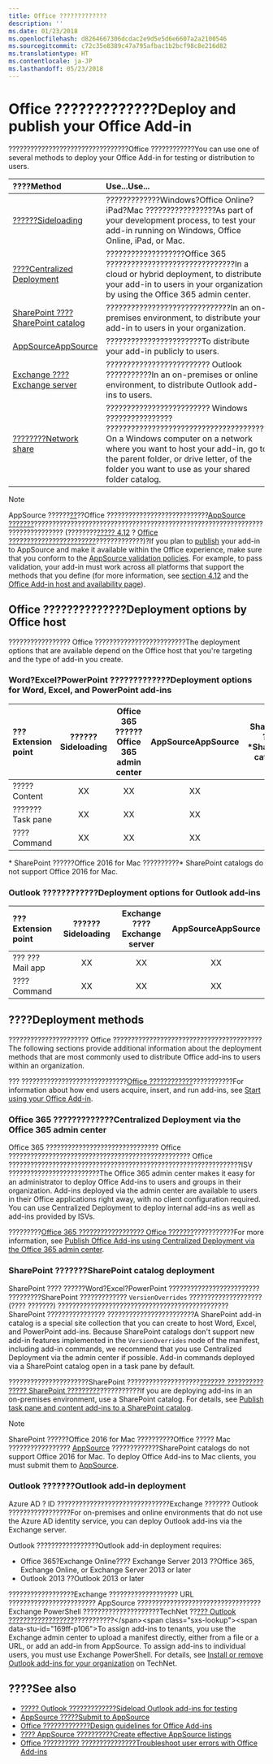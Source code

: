 ```yaml
---
title: Office ?????????????
description: ''
ms.date: 01/23/2018
ms.openlocfilehash: d8264667306dcdac2e9d5e5d6e6607a2a2100546
ms.sourcegitcommit: c72c35e8389c47a795afbac1b2bcf98c8e216d82
ms.translationtype: HT
ms.contentlocale: ja-JP
ms.lasthandoff: 05/23/2018
---
```

# <a name="deploy-and-publish-your-office-add-in"></a><span data-ttu-id="169ff-102">Office ?????????????</span><span class="sxs-lookup"><span data-stu-id="169ff-102">Deploy and publish your Office Add-in</span></span>

<span data-ttu-id="169ff-103">?????????????????????????????????Office ????????????</span><span class="sxs-lookup"><span data-stu-id="169ff-103">You can use one of several methods to deploy your Office Add-in for testing or distribution to users.</span></span>

|<span data-ttu-id="169ff-104">**????**</span><span class="sxs-lookup"><span data-stu-id="169ff-104">**Method**</span></span>|<span data-ttu-id="169ff-105">**Use...**</span><span class="sxs-lookup"><span data-stu-id="169ff-105">**Use...**</span></span>|
|:---------|:------------|
|[<span data-ttu-id="169ff-106">??????</span><span class="sxs-lookup"><span data-stu-id="169ff-106">Sideloading</span></span>](../testing/create-a-network-shared-folder-catalog-for-task-pane-and-content-add-ins.md)|<span data-ttu-id="169ff-107">?????????????Windows?Office Online?iPad?Mac ?????????????????</span><span class="sxs-lookup"><span data-stu-id="169ff-107">As part of your development process, to test your add-in running on Windows, Office Online, iPad, or Mac.</span></span>|
|[<span data-ttu-id="169ff-108">????</span><span class="sxs-lookup"><span data-stu-id="169ff-108">Centralized Deployment</span></span>](centralized-deployment.md)|<span data-ttu-id="169ff-109">???????????????????Office 365 ???????????????????????????????</span><span class="sxs-lookup"><span data-stu-id="169ff-109">In a cloud or hybrid deployment, to distribute your add-in to users in your organization by using the Office 365 admin center.</span></span>|
|[<span data-ttu-id="169ff-110">SharePoint ????</span><span class="sxs-lookup"><span data-stu-id="169ff-110">SharePoint catalog</span></span>](publish-task-pane-and-content-add-ins-to-an-add-in-catalog.md)|<span data-ttu-id="169ff-111">??????????????????????????????</span><span class="sxs-lookup"><span data-stu-id="169ff-111">In an on-premises environment, to distribute your add-in to users in your organization.</span></span>|
|[<span data-ttu-id="169ff-112">AppSource</span><span class="sxs-lookup"><span data-stu-id="169ff-112">AppSource</span></span>](https://docs.microsoft.com/en-us/office/dev/store/submit-to-the-office-store)|<span data-ttu-id="169ff-113">???????????????????????</span><span class="sxs-lookup"><span data-stu-id="169ff-113">To distribute your add-in publicly to users.</span></span>|
|[<span data-ttu-id="169ff-114">Exchange ????</span><span class="sxs-lookup"><span data-stu-id="169ff-114">Exchange server</span></span>](#outlook-add-in-deployment)|<span data-ttu-id="169ff-115">????????????????????????? Outlook ???????????</span><span class="sxs-lookup"><span data-stu-id="169ff-115">In an on-premises or online environment, to distribute Outlook add-ins to users.</span></span>|
|[<span data-ttu-id="169ff-116">????????</span><span class="sxs-lookup"><span data-stu-id="169ff-116">Network share</span></span>](../testing/create-a-network-shared-folder-catalog-for-task-pane-and-content-add-ins.md)|<span data-ttu-id="169ff-117">????????????????????????? Windows ???????????????? ???????????????????????????????????????</span><span class="sxs-lookup"><span data-stu-id="169ff-117">On a Windows computer on a network where you want to host your add-in, go to the parent folder, or drive letter, of the folder you want to use as your shared folder catalog.</span></span>|

> [!NOTE]
> <span data-ttu-id="169ff-p101">AppSource ??????[??](../publish/publish.md)??Office ????????????????????????????[AppSource ???????](https://docs.microsoft.com/en-us/office/dev/store/validation-policies)?????????????????????????????????????????????????????????????????????????????? (????????[????? 4.12](https://docs.microsoft.com/en-us/office/dev/store/validation-policies#4-apps-and-add-ins-behave-predictably) ? [Office ????????????????????????](../overview/office-add-in-availability.md)?????????????)?</span><span class="sxs-lookup"><span data-stu-id="169ff-p101">If you plan to [publish](../publish/publish.md) your add-in to AppSource and make it available within the Office experience, make sure that you conform to the [AppSource validation policies](https://docs.microsoft.com/en-us/office/dev/store/validation-policies). For example, to pass validation, your add-in must work across all platforms that support the methods that you define (for more information, see [section 4.12](https://docs.microsoft.com/en-us/office/dev/store/validation-policies#4-apps-and-add-ins-behave-predictably) and the [Office Add-in host and availability page](../overview/office-add-in-availability.md)).</span></span>

## <a name="deployment-options-by-office-host"></a><span data-ttu-id="169ff-120">Office ??????????????</span><span class="sxs-lookup"><span data-stu-id="169ff-120">Deployment options by Office host</span></span>

<span data-ttu-id="169ff-121">????????????????? Office ?????????????????????????</span><span class="sxs-lookup"><span data-stu-id="169ff-121">The deployment options that are available depend on the Office host that you're targeting and the type of add-in you create.</span></span>

### <a name="deployment-options-for-word-excel-and-powerpoint-add-ins"></a><span data-ttu-id="169ff-122">Word?Excel?PowerPoint ?????????????</span><span class="sxs-lookup"><span data-stu-id="169ff-122">Deployment options for Word, Excel, and PowerPoint add-ins</span></span>

| <span data-ttu-id="169ff-123">???</span><span class="sxs-lookup"><span data-stu-id="169ff-123">Extension point</span></span> | <span data-ttu-id="169ff-124">??????</span><span class="sxs-lookup"><span data-stu-id="169ff-124">Sideloading</span></span> | <span data-ttu-id="169ff-125">Office 365 ??????</span><span class="sxs-lookup"><span data-stu-id="169ff-125">Office 365 admin center</span></span> |<span data-ttu-id="169ff-126">AppSource</span><span class="sxs-lookup"><span data-stu-id="169ff-126">AppSource</span></span>| <span data-ttu-id="169ff-127">SharePoint ????\*</span><span class="sxs-lookup"><span data-stu-id="169ff-127">SharePoint catalog\*</span></span>  |
|:----------------|:-----------:|:-----------------------:|:----------:|:--------------------:|
| <span data-ttu-id="169ff-128">?????</span><span class="sxs-lookup"><span data-stu-id="169ff-128">Content</span></span>         | <span data-ttu-id="169ff-129">X</span><span class="sxs-lookup"><span data-stu-id="169ff-129">X</span></span>           | <span data-ttu-id="169ff-130">X</span><span class="sxs-lookup"><span data-stu-id="169ff-130">X</span></span>                       | <span data-ttu-id="169ff-131">X</span><span class="sxs-lookup"><span data-stu-id="169ff-131">X</span></span>          | <span data-ttu-id="169ff-132">X</span><span class="sxs-lookup"><span data-stu-id="169ff-132">X</span></span>                    |
| <span data-ttu-id="169ff-133">???????</span><span class="sxs-lookup"><span data-stu-id="169ff-133">Task pane</span></span>       | <span data-ttu-id="169ff-134">X</span><span class="sxs-lookup"><span data-stu-id="169ff-134">X</span></span>           | <span data-ttu-id="169ff-135">X</span><span class="sxs-lookup"><span data-stu-id="169ff-135">X</span></span>                       | <span data-ttu-id="169ff-136">X</span><span class="sxs-lookup"><span data-stu-id="169ff-136">X</span></span>          | <span data-ttu-id="169ff-137">X</span><span class="sxs-lookup"><span data-stu-id="169ff-137">X</span></span>                    |
| <span data-ttu-id="169ff-138">????</span><span class="sxs-lookup"><span data-stu-id="169ff-138">Command</span></span>           | <span data-ttu-id="169ff-139">X</span><span class="sxs-lookup"><span data-stu-id="169ff-139">X</span></span>           | <span data-ttu-id="169ff-140">X</span><span class="sxs-lookup"><span data-stu-id="169ff-140">X</span></span>                       | <span data-ttu-id="169ff-141">X</span><span class="sxs-lookup"><span data-stu-id="169ff-141">X</span></span>          |                      |

<span data-ttu-id="169ff-142">\* SharePoint ??????Office 2016 for Mac ??????????</span><span class="sxs-lookup"><span data-stu-id="169ff-142">&#42; SharePoint catalogs do not support Office 2016 for Mac.</span></span>

### <a name="deployment-options-for-outlook-add-ins"></a><span data-ttu-id="169ff-143">Outlook ????????????</span><span class="sxs-lookup"><span data-stu-id="169ff-143">Deployment options for Outlook add-ins</span></span>

| <span data-ttu-id="169ff-144">???</span><span class="sxs-lookup"><span data-stu-id="169ff-144">Extension point</span></span> | <span data-ttu-id="169ff-145">??????</span><span class="sxs-lookup"><span data-stu-id="169ff-145">Sideloading</span></span> | <span data-ttu-id="169ff-146">Exchange ????</span><span class="sxs-lookup"><span data-stu-id="169ff-146">Exchange server</span></span> | <span data-ttu-id="169ff-147">AppSource</span><span class="sxs-lookup"><span data-stu-id="169ff-147">AppSource</span></span> |
|:----------------|:-----------:|:---------------:|:------------:|
| <span data-ttu-id="169ff-148">??? ???</span><span class="sxs-lookup"><span data-stu-id="169ff-148">Mail app</span></span>        | <span data-ttu-id="169ff-149">X</span><span class="sxs-lookup"><span data-stu-id="169ff-149">X</span></span>           | <span data-ttu-id="169ff-150">X</span><span class="sxs-lookup"><span data-stu-id="169ff-150">X</span></span>               | <span data-ttu-id="169ff-151">X</span><span class="sxs-lookup"><span data-stu-id="169ff-151">X</span></span>            |
| <span data-ttu-id="169ff-152">????</span><span class="sxs-lookup"><span data-stu-id="169ff-152">Command</span></span>         | <span data-ttu-id="169ff-153">X</span><span class="sxs-lookup"><span data-stu-id="169ff-153">X</span></span>           | <span data-ttu-id="169ff-154">X</span><span class="sxs-lookup"><span data-stu-id="169ff-154">X</span></span>               | <span data-ttu-id="169ff-155">X</span><span class="sxs-lookup"><span data-stu-id="169ff-155">X</span></span>            |

## <a name="deployment-methods"></a><span data-ttu-id="169ff-156">????</span><span class="sxs-lookup"><span data-stu-id="169ff-156">Deployment methods</span></span>

<span data-ttu-id="169ff-157">?????????????????????? Office ?????????????????????????????????????????</span><span class="sxs-lookup"><span data-stu-id="169ff-157">The following sections provide additional information about the deployment methods that are most commonly used to distribute Office add-ins to users within an organization.</span></span>

<span data-ttu-id="169ff-158">??? ?????????????????????????????[Office ????????????](https://support.office.com/en-ie/article/Start-using-your-Office-Add-in-82e665c4-6700-4b56-a3f3-ef5441996862?ui=en-US&rs=en-IE&ad=IE)???????????</span><span class="sxs-lookup"><span data-stu-id="169ff-158">For information about how end users acquire, insert, and run add-ins, see [Start using your Office Add-in](https://support.office.com/en-ie/article/Start-using-your-Office-Add-in-82e665c4-6700-4b56-a3f3-ef5441996862?ui=en-US&rs=en-IE&ad=IE).</span></span>

### <a name="centralized-deployment-via-the-office-365-admin-center"></a><span data-ttu-id="169ff-159">Office 365 ?????????????</span><span class="sxs-lookup"><span data-stu-id="169ff-159">Centralized Deployment via the Office 365 admin center</span></span> 

<span data-ttu-id="169ff-p102">Office 365 ??????????????????????????????? Office ?????????????????????????????????????????????????? Office ????????????????????????????????????????????????????????????????ISV ?????????????????????????</span><span class="sxs-lookup"><span data-stu-id="169ff-p102">The Office 365 admin center makes it easy for an administrator to deploy Office Add-ins to users and groups in their organization. Add-ins deployed via the admin center are available to users in their Office applications right away, with no client configuration required. You can use Centralized Deployment to deploy internal add-ins as well as add-ins provided by ISVs.</span></span>

<span data-ttu-id="169ff-163">?????????[Office 365 ?????????????????? Office ???????](centralized-deployment.md)???????????</span><span class="sxs-lookup"><span data-stu-id="169ff-163">For more information, see [Publish Office Add-ins using Centralized Deployment via the Office 365 admin center](centralized-deployment.md).</span></span>

### <a name="sharepoint-catalog-deployment"></a><span data-ttu-id="169ff-164">SharePoint ???????</span><span class="sxs-lookup"><span data-stu-id="169ff-164">SharePoint catalog deployment</span></span>

<span data-ttu-id="169ff-p103">SharePoint ???? ??????Word?Excel?PowerPoint ????????????????????????? ?????????SharePoint ????????????? `VersionOverrides` ???????????????????? (???? ???????) ???????????????????????????????????????????????SharePoint ???????????????? ????????????????????????</span><span class="sxs-lookup"><span data-stu-id="169ff-p103">A SharePoint add-in catalog is a special site collection that you can create to host Word, Excel, and PowerPoint add-ins. Because SharePoint catalogs don't support new add-in features implemented in the `VersionOverrides` node of the manifest, including add-in commands, we recommend that you use Centralized Deployment via the admin center if possible. Add-in commands deployed via a SharePoint catalog open in a task pane by default.</span></span>

<span data-ttu-id="169ff-p104">??????????????????????SharePoint ????????????????????[??????? ?????????? ????? SharePoint ?????????](publish-task-pane-and-content-add-ins-to-an-add-in-catalog.md)???????????</span><span class="sxs-lookup"><span data-stu-id="169ff-p104">If you are deploying add-ins in an on-premises environment, use a SharePoint catalog. For details, see [Publish task pane and content add-ins to a SharePoint catalog](publish-task-pane-and-content-add-ins-to-an-add-in-catalog.md).</span></span>

> [!NOTE]
> <span data-ttu-id="169ff-p105">SharePoint ??????Office 2016 for Mac ??????????Office ????? Mac ????????????????? [AppSource] ?????????????</span><span class="sxs-lookup"><span data-stu-id="169ff-p105">SharePoint catalogs do not support Office 2016 for Mac. To deploy Office Add-ins to Mac clients, you must submit them to [AppSource].</span></span> 

### <a name="outlook-add-in-deployment"></a><span data-ttu-id="169ff-171">Outlook ???????</span><span class="sxs-lookup"><span data-stu-id="169ff-171">Outlook add-in deployment</span></span>

<span data-ttu-id="169ff-172">Azure AD ? ID ???????????????????????????????Exchange ??????? Outlook ?????????????????</span><span class="sxs-lookup"><span data-stu-id="169ff-172">For on-premises and online environments that do not use the Azure AD identity service, you can deploy Outlook add-ins via the Exchange server.</span></span> 

<span data-ttu-id="169ff-173">Outlook ?????????????????</span><span class="sxs-lookup"><span data-stu-id="169ff-173">Outlook add-in deployment requires:</span></span>

- <span data-ttu-id="169ff-174">Office 365?Exchange Online???? Exchange Server 2013 ??</span><span class="sxs-lookup"><span data-stu-id="169ff-174">Office 365, Exchange Online, or Exchange Server 2013 or later</span></span>
- <span data-ttu-id="169ff-175">Outlook 2013 ??</span><span class="sxs-lookup"><span data-stu-id="169ff-175">Outlook 2013 or later</span></span>

<span data-ttu-id="169ff-p106">??????????????????Exchange ??????????????????? URL ???????????????????????? AppSource ??????????????????????????????????Exchange PowerShell ?????????????????????TechNet ??[??? Outlook ??????????????????](https://technet.microsoft.com/en-us/library/jj943752(v=exchg.150).aspx)???????????</span><span class="sxs-lookup"><span data-stu-id="169ff-p106">To assign add-ins to tenants, you use the Exchange admin center to upload a manifest directly, either from a file or a URL, or add an add-in from AppSource. To assign add-ins to individual users, you must use Exchange PowerShell. For details, see [Install or remove Outlook add-ins for your organization](https://technet.microsoft.com/en-us/library/jj943752(v=exchg.150).aspx) on TechNet.</span></span>

## <a name="see-also"></a><span data-ttu-id="169ff-179">????</span><span class="sxs-lookup"><span data-stu-id="169ff-179">See also</span></span>

- [<span data-ttu-id="169ff-180">????? Outlook ?????????????</span><span class="sxs-lookup"><span data-stu-id="169ff-180">Sideload Outlook add-ins for testing</span></span>](../testing/create-a-network-shared-folder-catalog-for-task-pane-and-content-add-ins.md)
- <span data-ttu-id="169ff-181">[AppSource ?????][AppSource]</span><span class="sxs-lookup"><span data-stu-id="169ff-181">[Submit to AppSource][AppSource]</span></span>
- [<span data-ttu-id="169ff-182">Office ?????????????</span><span class="sxs-lookup"><span data-stu-id="169ff-182">Design guidelines for Office Add-ins</span></span>](../design/add-in-design.md)
- [<span data-ttu-id="169ff-183">???? AppSource ??????????</span><span class="sxs-lookup"><span data-stu-id="169ff-183">Create effective AppSource listings</span></span>](https://docs.microsoft.com/en-us/office/dev/store/create-effective-office-store-listings)
- [<span data-ttu-id="169ff-184">Office ?????????? ???????????????</span><span class="sxs-lookup"><span data-stu-id="169ff-184">Troubleshoot user errors with Office Add-ins</span></span>](../testing/testing-and-troubleshooting.md)

[AppSource]: https://docs.microsoft.com/en-us/office/dev/store/submit-to-the-office-store
[Office Add-in host and platform availability]: ../overview/office-add-in-availability
